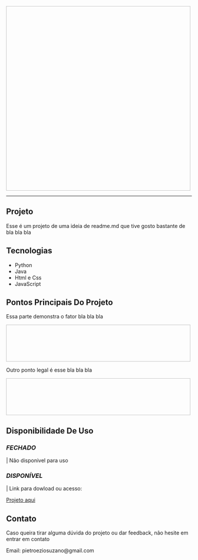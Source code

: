 <!---GIF IN NUMBERS(01,02,03)--->
<!---TEXT IN NAME(TITLE, SCRIPT)--->
<!--- HYPERLINK IN HP --->
<!--- LIST IN LS --->

<!--- GIF CAMPE 01 --->
<img hef="#" height="500px" width="500px">
<br>

____
<!--- TITLE --->
<h2>Projeto</h2>

<!--- SCRIPT --->
<p>
Esse é um projeto de uma ideia de readme.md que tive
gosto bastante de bla bla bla
</p>

<!--- TITLE --->
<h2>Tecnologias</h2>
  
<!--- LS --->
<ul>
  
<li>Python</li>
<li>Java</li>
<li>Html e Css</li>
<li>JavaScript</li>

</ul>

<!--- TITLE --->
<h2>Pontos Principais Do Projeto</h2>

<!--- SCRIPT --->
<p>Essa parte demonstra o fator bla bla bla</p>

<!--- GIF CAMPE 02 --->
<img href="#" height="100px" width="500px">

<!--- SCRIPT --->
<p>Outro ponto legal é esse bla bla bla </p>

<!--- GIF CAMPE 03 --->
<img href="#" height="100px" width="500px">

<!--- TITLE --->
<h2>Disponibilidade De Uso</h2>

<!--- TITLE --->
<h3><i>FECHADO</i></h3>

<!--- SCRIPT --->
<p> | Não disponivel para uso</p>

<!--- TITLE --->
<h3><i>DISPONÍVEL</i></h3>

<!--- SCRIPT --->
<p> | Link para dowload ou acesso: </p>

<!--- HP --->
<a href="#">Projeto aqui</a>

<!--- TITLE --->
<h2>Contato</h2>

<!--- SCRIPT --->
<p>Caso queira tirar alguma dúvida do projeto ou dar feedback, não hesite em entrar em contato</p>
<p>Email: pietroeziosuzano@gmail.com</p>
